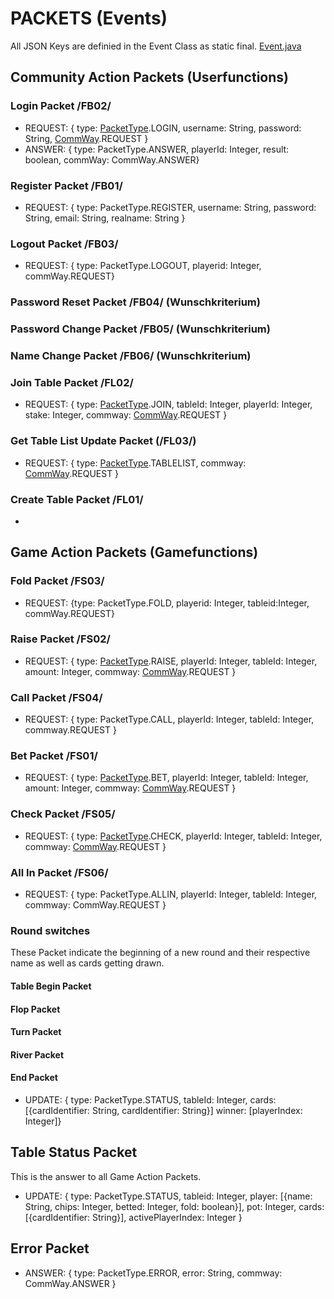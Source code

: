 # PACKETS (Events)
All JSON Keys are definied in the Event Class as static final. [Event.java](https://github.com/PP-Projekt-OnlinePoker/Online-Poker-Server-Software/blob/master/src/de/szut/dqi12/holdem/helper/Event.java)

## Community Action Packets (Userfunctions)
### Login Packet /FB02/

* REQUEST: { type: [PacketType](https://github.com/PP-Projekt-OnlinePoker/Online-Poker-Server-Software/blob/master/src/de/szut/dqi12/holdem/helper/PacketType.java).LOGIN, username: String, password: String, [CommWay](https://github.com/PP-Projekt-OnlinePoker/Online-Poker-Server-Software/blob/master/src/de/szut/dqi12/holdem/helper/PacketType.java).REQUEST }
* ANSWER: { type: PacketType.ANSWER, playerId: Integer, result: boolean, commWay: CommWay.ANSWER} 


### Register Packet /FB01/

* REQUEST: { type: PacketType.REGISTER, username: String, password: String, email: String, realname: String }

### Logout Packet /FB03/

* REQUEST: { type: PacketType.LOGOUT, playerid: Integer, commWay.REQUEST}

### Password Reset Packet /FB04/ (Wunschkriterium)

### Password Change Packet /FB05/ (Wunschkriterium)

### Name Change Packet /FB06/ (Wunschkriterium)




### Join Table Packet /FL02/

* REQUEST: { type: [PacketType](https://github.com/PP-Projekt-OnlinePoker/Online-Poker-Server-Software/blob/master/src/de/szut/dqi12/holdem/helper/PacketType.java).JOIN, tableId: Integer, playerId: Integer, stake: Integer, commway: [CommWay](https://github.com/PP-Projekt-OnlinePoker/Online-Poker-Server-Software/blob/master/src/de/szut/dqi12/holdem/helper/PacketType.java).REQUEST }

### Get Table List Update Packet (/FL03/)

* REQUEST: { type: [PacketType](https://github.com/PP-Projekt-OnlinePoker/Online-Poker-Server-Software/blob/master/src/de/szut/dqi12/holdem/helper/PacketType.java).TABLELIST, commway: [CommWay](https://github.com/PP-Projekt-OnlinePoker/Online-Poker-Server-Software/blob/master/src/de/szut/dqi12/holdem/helper/PacketType.java).REQUEST }

### Create Table Packet /FL01/

*

## Game Action Packets (Gamefunctions)
### Fold Packet /FS03/

* REQUEST: {type: PacketType.FOLD, playerid: Integer, tableid:Integer, commWay.REQUEST}

### Raise Packet /FS02/ 

* REQUEST: { type: [PacketType](https://github.com/PP-Projekt-OnlinePoker/Online-Poker-Server-Software/blob/master/src/de/szut/dqi12/holdem/helper/PacketType.java).RAISE, playerId: Integer, tableId: Integer, amount: Integer, commway: [CommWay](https://github.com/PP-Projekt-OnlinePoker/Online-Poker-Server-Software/blob/master/src/de/szut/dqi12/holdem/helper/PacketType.java).REQUEST }

### Call Packet /FS04/

* REQUEST: { type: PacketType.CALL, playerId: Integer, tableId: Integer, commway.REQUEST }

### Bet Packet /FS01/

* REQUEST: { type: [PacketType](https://github.com/PP-Projekt-OnlinePoker/Online-Poker-Server-Software/blob/master/src/de/szut/dqi12/holdem/helper/PacketType.java).BET, playerId: Integer, tableId: Integer, amount: Integer, commway: [CommWay](https://github.com/PP-Projekt-OnlinePoker/Online-Poker-Server-Software/blob/master/src/de/szut/dqi12/holdem/helper/PacketType.java).REQUEST }

### Check Packet /FS05/

* REQUEST: { type: [PacketType](https://github.com/PP-Projekt-OnlinePoker/Online-Poker-Server-Software/blob/master/src/de/szut/dqi12/holdem/helper/PacketType.java).CHECK, playerId: Integer, tableId: Integer, commway: [CommWay](https://github.com/PP-Projekt-OnlinePoker/Online-Poker-Server-Software/blob/master/src/de/szut/dqi12/holdem/helper/PacketType.java).REQUEST }

### All In Packet /FS06/

* REQUEST: { type: PacketType.ALLIN, playerId: Integer, tableId: Integer, commway: CommWay.REQUEST }

### Round switches
These Packet indicate the beginning of a new round and their respective name as well as cards getting drawn.
#### Table Begin Packet
#### Flop Packet
#### Turn Packet
#### River Packet
#### End Packet
* UPDATE: { type: PacketType.STATUS, tableId: Integer, cards: [{cardIdentifier: String, cardIdentifier: String}] winner: [playerIndex: Integer]}

## Table Status Packet
This is the answer to all Game Action Packets.

* UPDATE: { type: PacketType.STATUS, tableid: Integer, player: [{name: String, chips: Integer, betted: Integer, fold: boolean}], pot: Integer, cards: [{cardIdentifier: String}], activePlayerIndex: Integer }

## Error Packet

* ANSWER: { type: PacketType.ERROR, error: String, commway: CommWay.ANSWER }

